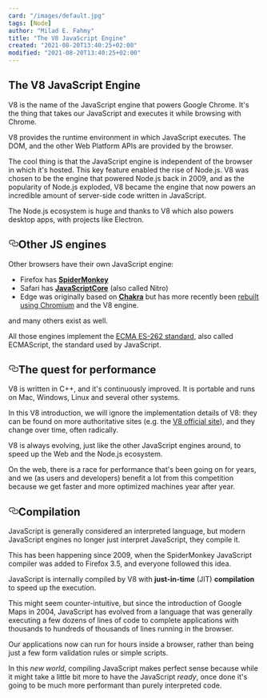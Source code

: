 ```yaml
---
card: "/images/default.jpg"
tags: [Node]
author: "Milad E. Fahmy"
title: "The V8 JavaScript Engine"
created: "2021-08-20T13:40:25+02:00"
modified: "2021-08-20T13:40:25+02:00"
---
```

<div id="___gatsby"><div style="outline:none" tabindex="-1" id="gatsby-focus-wrapper"><div class="layout-container"><main class="grid-container"><article class="article-reader"><h1 class="article-reader__headline">The V8 JavaScript Engine</h1><div><p>V8 is the name of the JavaScript engine that powers Google Chrome. It's the thing that takes our JavaScript and executes it while browsing with Chrome.</p><p>V8 provides the runtime environment in which JavaScript executes. The DOM, and the other Web Platform APIs are provided by the browser.</p><p>The cool thing is that the JavaScript engine is independent of the browser in which it's hosted. This key feature enabled the rise of Node.js. V8 was chosen to be the engine that powered Node.js back in 2009, and as the popularity of Node.js exploded, V8 became the engine that now powers an incredible amount of server-side code written in JavaScript.</p><p>The Node.js ecosystem is huge and thanks to V8 which also powers desktop apps, with projects like Electron.</p><h2 id="other-js-engines" style="position:relative"><a href="#other-js-engines" aria-label="other js engines permalink" class="autolink-headers before"><svg aria-hidden="true" height="20" version="1.1" viewBox="0 0 16 16" width="20"><path fill-rule="evenodd" d="M4 9h1v1H4c-1.5 0-3-1.69-3-3.5S2.55 3 4 3h4c1.45 0 3 1.69 3 3.5 0 1.41-.91 2.72-2 3.25V8.59c.58-.45 1-1.27 1-2.09C10 5.22 8.98 4 8 4H4c-.98 0-2 1.22-2 2.5S3 9 4 9zm9-3h-1v1h1c1 0 2 1.22 2 2.5S13.98 12 13 12H9c-.98 0-2-1.22-2-2.5 0-.83.42-1.64 1-2.09V6.25c-1.09.53-2 1.84-2 3.25C6 11.31 7.55 13 9 13h4c1.45 0 3-1.69 3-3.5S14.5 6 13 6z"></path></svg></a>Other JS engines</h2><p>Other browsers have their own JavaScript engine:</p><ul><li>Firefox has <a href="https://spidermonkey.dev"><strong>SpiderMonkey</strong></a></li><li>Safari has <a href="https://developer.apple.com/documentation/javascriptcore"><strong>JavaScriptCore</strong></a> (also called Nitro)</li><li>Edge was originally based on <a href="https://github.com/Microsoft/ChakraCore"><strong>Chakra</strong></a> but has more recently been <a href="https://support.microsoft.com/en-us/help/4501095/download-the-new-microsoft-edge-based-on-chromium">rebuilt using Chromium</a> and the V8 engine.</li></ul><p>and many others exist as well.</p><p>All those engines implement the <a href="https://www.ecma-international.org/publications/standards/Ecma-262.htm">ECMA ES-262 standard</a>, also called ECMAScript, the standard used by JavaScript.</p><h2 id="the-quest-for-performance" style="position:relative"><a href="#the-quest-for-performance" aria-label="the quest for performance permalink" class="autolink-headers before"><svg aria-hidden="true" height="20" version="1.1" viewBox="0 0 16 16" width="20"><path fill-rule="evenodd" d="M4 9h1v1H4c-1.5 0-3-1.69-3-3.5S2.55 3 4 3h4c1.45 0 3 1.69 3 3.5 0 1.41-.91 2.72-2 3.25V8.59c.58-.45 1-1.27 1-2.09C10 5.22 8.98 4 8 4H4c-.98 0-2 1.22-2 2.5S3 9 4 9zm9-3h-1v1h1c1 0 2 1.22 2 2.5S13.98 12 13 12H9c-.98 0-2-1.22-2-2.5 0-.83.42-1.64 1-2.09V6.25c-1.09.53-2 1.84-2 3.25C6 11.31 7.55 13 9 13h4c1.45 0 3-1.69 3-3.5S14.5 6 13 6z"></path></svg></a>The quest for performance</h2><p>V8 is written in C++, and it's continuously improved. It is portable and runs on Mac, Windows, Linux and several other systems.</p><p>In this V8 introduction, we will ignore the implementation details of V8: they can be found on more authoritative sites (e.g. the <a href="https://v8.dev/">V8 official site</a>), and they change over time, often radically.</p><p>V8 is always evolving, just like the other JavaScript engines around, to speed up the Web and the Node.js ecosystem.</p><p>On the web, there is a race for performance that's been going on for years, and we (as users and developers) benefit a lot from this competition because we get faster and more optimized machines year after year.</p><h2 id="compilation" style="position:relative"><a href="#compilation" aria-label="compilation permalink" class="autolink-headers before"><svg aria-hidden="true" height="20" version="1.1" viewBox="0 0 16 16" width="20"><path fill-rule="evenodd" d="M4 9h1v1H4c-1.5 0-3-1.69-3-3.5S2.55 3 4 3h4c1.45 0 3 1.69 3 3.5 0 1.41-.91 2.72-2 3.25V8.59c.58-.45 1-1.27 1-2.09C10 5.22 8.98 4 8 4H4c-.98 0-2 1.22-2 2.5S3 9 4 9zm9-3h-1v1h1c1 0 2 1.22 2 2.5S13.98 12 13 12H9c-.98 0-2-1.22-2-2.5 0-.83.42-1.64 1-2.09V6.25c-1.09.53-2 1.84-2 3.25C6 11.31 7.55 13 9 13h4c1.45 0 3-1.69 3-3.5S14.5 6 13 6z"></path></svg></a>Compilation</h2><p>JavaScript is generally considered an interpreted language, but modern JavaScript engines no longer just interpret JavaScript, they compile it.</p><p>This has been happening since 2009, when the SpiderMonkey JavaScript compiler was added to Firefox 3.5, and everyone followed this idea.</p><p>JavaScript is internally compiled by V8 with <strong>just-in-time</strong> (JIT) <strong>compilation</strong> to speed up the execution.</p><p>This might seem counter-intuitive, but since the introduction of Google Maps in 2004, JavaScript has evolved from a language that was generally executing a few dozens of lines of code to complete applications with thousands to hundreds of thousands of lines running in the browser.</p><p>Our applications now can run for hours inside a browser, rather than being just a few form validation rules or simple scripts.</p><p>In this <em>new world</em>, compiling JavaScript makes perfect sense because while it might take a little bit more to have the JavaScript <em>ready</em>, once done it's going to be much more performant than purely interpreted code.</p></div></article></main></div></div><div id="gatsby-announcer" style="position:absolute;top:0;width:1px;height:1px;padding:0;overflow:hidden;clip:rect(0, 0, 0, 0);white-space:nowrap;border:0" aria-live="assertive" aria-atomic="true"></div></div>
